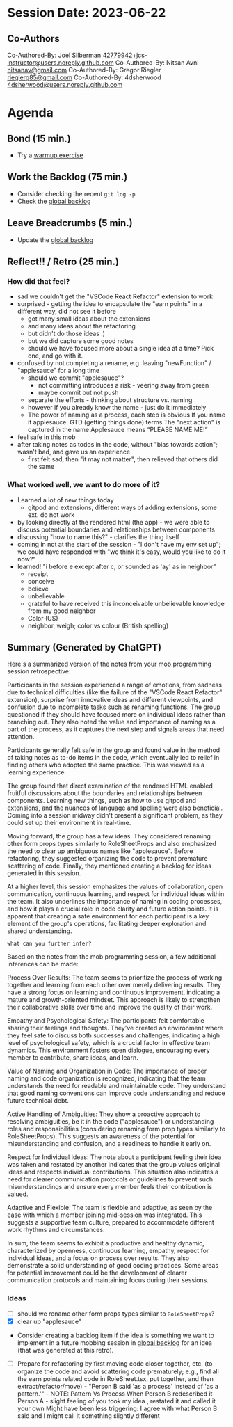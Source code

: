 # Session Date: 2023-06-22


## Co-Authors
Co-Authored-By: Joel Silberman <42779942+jcs-instructor@users.noreply.github.com>
Co-Authored-By: Nitsan Avni <nitsanav@gmail.com>
Co-Authored-By: Gregor Riegler <rieglerg85@gmail.com>
Co-Authored-By: 4dsherwood <4dsherwood@users.noreply.github.com>

# Agenda

## Bond (15 min.)

-   Try a [warmup exercise](../docs/warmup-exercises.md)

## Work the Backlog (75 min.)

-   Consider checking the recent `git log -p`
-   Check the [global backlog](../docs/backlog.md)

## Leave Breadcrumbs (5 min.)

-   Update the [global backlog](../docs/backlog.md)

## Reflect!! / Retro (25 min.)

### How did that feel?

- sad we couldn't get the "VSCode React Refactor" extension to work
- surprised - getting the idea to encapsulate the "earn points" in a different way, did not see it before
  - got many small ideas about the extensions
  - and many ideas about the refactoring
  - but didn't do those ideas :)
  - but we did capture some good notes
  - should we have focused more about a single idea at a time? Pick one, and go with it.
- confused by not completing a rename, e.g. leaving "newFunction" / "applesauce" for a long time
  - should we commit "applesauce"?
    - not committing introduces a risk - veering away from green
    - maybe commit but not push
  - separate the efforts - thinking about structure vs. naming
  - however if you already know the name - just do it immediately
  - The power of naming as a process, each step is obvious
    If you name it applesauce:
    GTD (getting things done) terms
    The "next action" is captured in the name
    Applesauce means “PLEASE NAME ME!”
- feel safe in this mob
- after taking notes as todos in the code, without "bias towards action"; wasn't bad, and gave us an experience
  - first felt sad, then "it may not matter", then relieved that others did the same

### What worked well, we want to do more of it?

- Learned a lot of new things today
  - gitpod and extensions, different ways of adding extensions, some ext. do not work
- by looking directly at the rendered html (the app) - we were able to discuss potential boundaries and relationships between components
- discussing "how to name this?" - clarifies the thing itself
- coming in not at the start of the session - "I don't have my env set up"; we could have responded with "we think it's easy, would you like to do it now?"
- learned! "i before e except after c, or sounded as 'ay' as in neighbor"
  - receipt
  - conceive
  - believe
  - unbelievable
  - grateful to have received this inconceivable unbelievable knowledge from my good neighbor
  - Color (US)
  - neighbor, weigh; color vs colour (British spelling)

## Summary (Generated by ChatGPT)

Here's a summarized version of the notes from your mob programming session retrospective:

Participants in the session experienced a range of emotions, from sadness due to technical difficulties (like the failure of the "VSCode React Refactor" extension), surprise from innovative ideas and different viewpoints, and confusion due to incomplete tasks such as renaming functions. The group questioned if they should have focused more on individual ideas rather than branching out. They also noted the value and importance of naming as a part of the process, as it captures the next step and signals areas that need attention.

Participants generally felt safe in the group and found value in the method of taking notes as to-do items in the code, which eventually led to relief in finding others who adopted the same practice. This was viewed as a learning experience.

The group found that direct examination of the rendered HTML enabled fruitful discussions about the boundaries and relationships between components. Learning new things, such as how to use gitpod and extensions, and the nuances of language and spelling were also beneficial. Coming into a session midway didn't present a significant problem, as they could set up their environment in real-time.

Moving forward, the group has a few ideas. They considered renaming other form props types similarly to RoleSheetProps and also emphasized the need to clear up ambiguous names like "applesauce". Before refactoring, they suggested organizing the code to prevent premature scattering of code. Finally, they mentioned creating a backlog for ideas generated in this session.

At a higher level, this session emphasizes the values of collaboration, open communication, continuous learning, and respect for individual ideas within the team. It also underlines the importance of naming in coding processes, and how it plays a crucial role in code clarity and future action points. It is apparent that creating a safe environment for each participant is a key element of the group's operations, facilitating deeper exploration and shared understanding.

```
what can you further infer?
```

Based on the notes from the mob programming session, a few additional inferences can be made:

Process Over Results: The team seems to prioritize the process of working together and learning from each other over merely delivering results. They have a strong focus on learning and continuous improvement, indicating a mature and growth-oriented mindset. This approach is likely to strengthen their collaborative skills over time and improve the quality of their work.

Empathy and Psychological Safety: The participants felt comfortable sharing their feelings and thoughts. They've created an environment where they feel safe to discuss both successes and challenges, indicating a high level of psychological safety, which is a crucial factor in effective team dynamics. This environment fosters open dialogue, encouraging every member to contribute, share ideas, and learn.

Value of Naming and Organization in Code: The importance of proper naming and code organization is recognized, indicating that the team understands the need for readable and maintainable code. They understand that good naming conventions can improve code understanding and reduce future technical debt.

Active Handling of Ambiguities: They show a proactive approach to resolving ambiguities, be it in the code ("applesauce") or understanding roles and responsibilities (considering renaming form prop types similarly to RoleSheetProps). This suggests an awareness of the potential for misunderstanding and confusion, and a readiness to handle it early on.

Respect for Individual Ideas: The note about a participant feeling their idea was taken and restated by another indicates that the group values original ideas and respects individual contributions. This situation also indicates a need for clearer communication protocols or guidelines to prevent such misunderstandings and ensure every member feels their contribution is valued.

Adaptive and Flexible: The team is flexible and adaptive, as seen by the ease with which a member joining mid-session was integrated. This suggests a supportive team culture, prepared to accommodate different work rhythms and circumstances.

In sum, the team seems to exhibit a productive and healthy dynamic, characterized by openness, continuous learning, empathy, respect for individual ideas, and a focus on process over results. They also demonstrate a solid understanding of good coding practices. Some areas for potential improvement could be the development of clearer communication protocols and maintaining focus during their sessions.

### Ideas

-   [ ] should we rename other form props types similar to `RoleSheetProps`?
-   [x] clear up "applesauce"
-   Consider creating a backlog item if the idea is something we want to implement in a future mobbing session in [global backlog](../docs/backlog.md)
    for an idea (that was generated at this retro).
-   [ ] Prepare for refactoring by first moving code closer together, etc. (to organize the code and avoid scattering code prematurely; e.g., find all the earn points related code in RoleSheet.tsx, put together, and then extract/refactor/move)
      - "Person B said 'as a process' instead of 'as a pattern.'"
      - NOTE: Pattern Vs Process
        When Person B redescribed it
        Person A - slight feeling of you took my idea , restated it and called it your own
        Might have been less triggering:
        I agree with what Person B said and
        I might call it something slightly different
